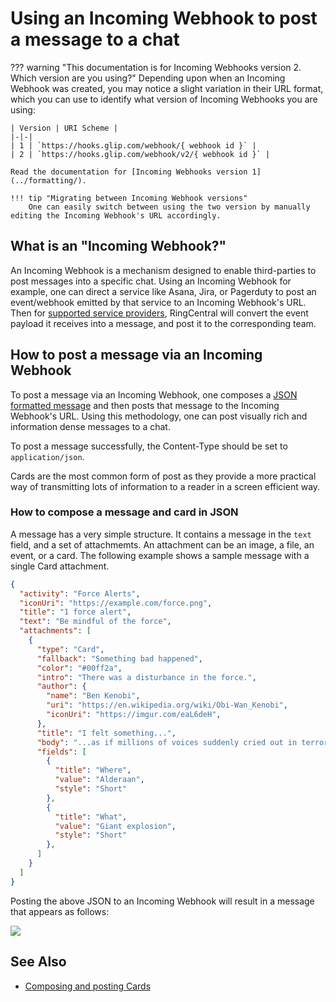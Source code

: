 # Using an Incoming Webhook to post a message to a chat

??? warning "This documentation is for Incoming Webhooks version 2. Which version are you using?"
    Depending upon when an Incoming Webhook was created, you may notice a slight variation in their URL format, which you can use to identify what version of Incoming Webhooks you are using:
    
    | Version | URI Scheme |
    |-|-|
    | 1 | `https://hooks.glip.com/webhook/{ webhook id }` | 
    | 2 | `https://hooks.glip.com/webhook/v2/{ webhook id }` | 

    Read the documentation for [Incoming Webhooks version 1](../formatting/).

    !!! tip "Migrating between Incoming Webhook versions"
        One can easily switch between using the two version by manually editing the Incoming Webhook's URL accordingly.

## What is an "Incoming Webhook?"

An Incoming Webhook is a mechanism designed to enable third-parties to post messages into a specific chat. Using an Incoming Webhook for example, one can direct a service like Asana, Jira, or Pagerduty to post an event/webhook emitted by that service to an Incoming Webhook's URL. Then for [supported service providers](../webhook-service-providers/), RingCentral will convert the event payload it receives into a message, and post it to the corresponding team. 

## How to post a message via an Incoming Webhook

To post a message via an Incoming Webhook, one composes a [JSON formatted message](../posting-cards/) and then posts that message to the Incoming Webhook's URL. Using this methodology, one can post visually rich and information dense messages to a chat.

To post a message successfully, the Content-Type should be set to `application/json`.

Cards are the most common form of post as they provide a more practical way of transmitting lots of information to a reader in a screen efficient way.

### How to compose a message and card in JSON

A message has a very simple structure. It contains a message in the `text` field, and a set of attachmemts. An attachment can be an image, a file, an event, or a card. The following example shows a sample message with a single Card attachment.

```json
{
  "activity": "Force Alerts",
  "iconUri": "https://example.com/force.png",
  "title": "1 force alert",
  "text": "Be mindful of the force",
  "attachments": [
    {
      "type": "Card",
      "fallback": "Something bad happened",
      "color": "#00ff2a",
      "intro": "There was a disturbance in the force.",
      "author": {
        "name": "Ben Kenobi",
        "uri": "https://en.wikipedia.org/wiki/Obi-Wan_Kenobi",
        "iconUri": "https://imgur.com/eaL6deH",
      },
      "title": "I felt something...",
      "body": "...as if millions of voices suddenly cried out in terror and were suddenly silenced.",
      "fields": [
        {
          "title": "Where",
          "value": "Alderaan",
          "style": "Short"
        },
        {
          "title": "What",
          "value": "Giant explosion",
          "style": "Short"
        },
      ]
    }
  ]
}
```

Posting the above JSON to an Incoming Webhook will result in a message that appears as follows:

<img src="../webhook-posting.png" class="img-fluid" style="max-width: 600px">

## See Also

* [Composing and posting Cards](../posting-cards/)
